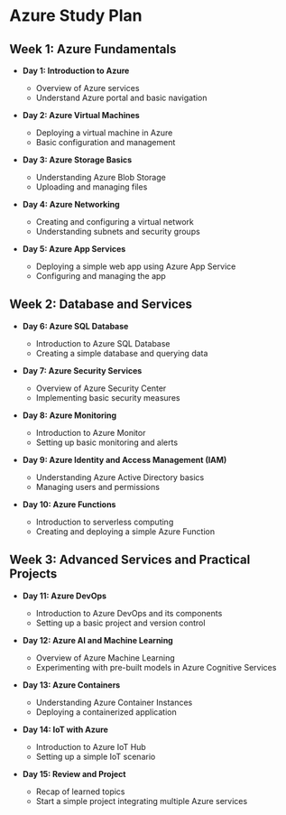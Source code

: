 # Azure Study Plan


## Week 1: Azure Fundamentals
- **Day 1: Introduction to Azure**
    - Overview of Azure services
    - Understand Azure portal and basic navigation

- **Day 2: Azure Virtual Machines**
    - Deploying a virtual machine in Azure
    - Basic configuration and management

- **Day 3: Azure Storage Basics**
    - Understanding Azure Blob Storage
    - Uploading and managing files

- **Day 4: Azure Networking**
    - Creating and configuring a virtual network
    - Understanding subnets and security groups

- **Day 5: Azure App Services**
    - Deploying a simple web app using Azure App Service
    - Configuring and managing the app

## Week 2: Database and Services
- **Day 6: Azure SQL Database**
    - Introduction to Azure SQL Database
    - Creating a simple database and querying data

- **Day 7: Azure Security Services**
    - Overview of Azure Security Center
    - Implementing basic security measures

- **Day 8: Azure Monitoring**
    - Introduction to Azure Monitor
    - Setting up basic monitoring and alerts

- **Day 9: Azure Identity and Access Management (IAM)**
    - Understanding Azure Active Directory basics
    - Managing users and permissions

- **Day 10: Azure Functions**
    - Introduction to serverless computing
    - Creating and deploying a simple Azure Function

## Week 3: Advanced Services and Practical Projects
- **Day 11: Azure DevOps**
    - Introduction to Azure DevOps and its components
    - Setting up a basic project and version control

- **Day 12: Azure AI and Machine Learning**
    - Overview of Azure Machine Learning
    - Experimenting with pre-built models in Azure Cognitive Services

- **Day 13: Azure Containers**
    - Understanding Azure Container Instances
    - Deploying a containerized application

- **Day 14: IoT with Azure**
    - Introduction to Azure IoT Hub
    - Setting up a simple IoT scenario

- **Day 15: Review and Project**
    - Recap of learned topics
    - Start a simple project integrating multiple Azure services
